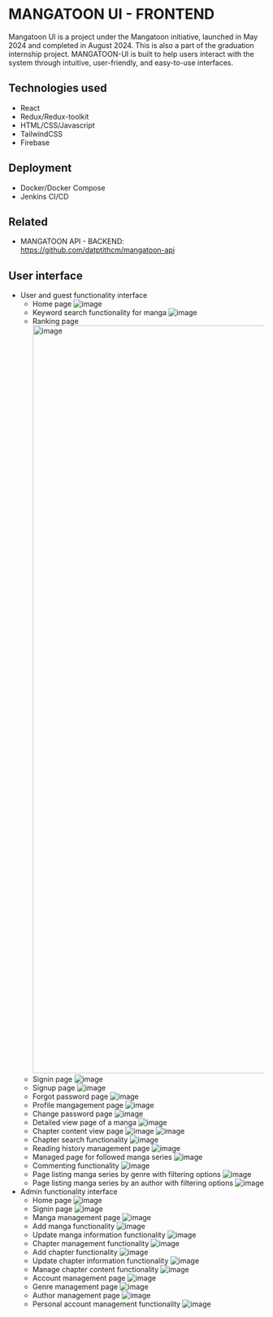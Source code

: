 # MANGATOON UI - FRONTEND
Mangatoon UI is a project under the Mangatoon initiative, launched in May 2024 and completed in August 2024. This is also a part of the graduation internship project. MANGATOON-UI is built to help users interact with the system through intuitive, user-friendly, and easy-to-use interfaces.
## Technologies used
- React
- Redux/Redux-toolkit
- HTML/CSS/Javascript
- TailwindCSS
- Firebase
## Deployment
- Docker/Docker Compose
- Jenkins CI/CD
## Related
- MANGATOON API - BACKEND: https://github.com/datptithcm/mangatoon-api
## User interface
- User and guest functionality interface
  + Home page
    ![image](https://github.com/user-attachments/assets/a82b1da2-180b-4180-9c09-de2ec70054dd)
  + Keyword search functionality for manga
    ![image](https://github.com/user-attachments/assets/2b2f0a66-e288-4004-91d6-af63bedb41e4)
  + Ranking page
    <img width="1470" alt="image" src="https://github.com/user-attachments/assets/9ce62e35-635f-4cf0-afe1-b231ed835721">
  + Signin page
    ![image](https://github.com/user-attachments/assets/aa7f4525-dcbd-44ba-bb9b-021f0133f97c)
  + Signup page
    ![image](https://github.com/user-attachments/assets/668e5ce2-8f21-4c5b-9573-56e33d519b67)
  + Forgot password page
    ![image](https://github.com/user-attachments/assets/4230ff0b-c128-4d99-84ef-b5fbcac2af2e)
  + Profile mangagement page
    ![image](https://github.com/user-attachments/assets/78eecf03-a5b8-4768-a951-fde5d4d49352)
  + Change password page
    ![image](https://github.com/user-attachments/assets/1866e95b-fe95-4f85-b267-14493fa8c25a)
  + Detailed view page of a manga
    ![image](https://github.com/user-attachments/assets/977e236a-8998-436b-b651-0f8b221b6613)
  + Chapter content view page
    ![image](https://github.com/user-attachments/assets/8a976c18-bacc-46a9-b098-8efe4ddddbc0)
    ![image](https://github.com/user-attachments/assets/09caf572-c53a-4a9b-a5dd-8e532836c36e)
  + Chapter search functionality
    ![image](https://github.com/user-attachments/assets/60707d2e-4c4b-4f1c-9467-e70e6bf0bf0a)
  + Reading history management page
    ![image](https://github.com/user-attachments/assets/29356f33-9182-48aa-b539-5372dd96273e)
  + Managed page for followed manga series
    ![image](https://github.com/user-attachments/assets/31bddf6b-482f-4824-aeeb-4edb58f83e30)
  + Commenting functionality
    ![image](https://github.com/user-attachments/assets/490be0b6-ddf7-4519-8f66-89f8662db891)
  + Page listing manga series by genre with filtering options
    ![image](https://github.com/user-attachments/assets/25b350ed-eb02-460b-9ccf-415232a8bade)
  + Page listing manga series by an author with filtering options
    ![image](https://github.com/user-attachments/assets/3b86b66c-480f-46de-9b3d-d378c29e7073)
- Admin functionality interface
  + Home page
    ![image](https://github.com/user-attachments/assets/630198ce-2bdc-4a9e-a8ac-0f4e21979cc1)
  + Signin page
    ![image](https://github.com/user-attachments/assets/46f10607-7c98-45ff-ac8f-c9c92b65db1a)
  + Manga management page
    ![image](https://github.com/user-attachments/assets/bbf84763-2a94-4085-b8db-9ee7c475858b)
  + Add manga functionality
    ![image](https://github.com/user-attachments/assets/04c22ecb-cc63-4d49-87a9-26f6d794b3c0)
  + Update manga information functionality
    ![image](https://github.com/user-attachments/assets/5f53d866-f8f9-443d-8189-795da96d25ee)
  + Chapter management functionality
    ![image](https://github.com/user-attachments/assets/a46ccdbb-86a0-41d6-bd93-ea46c3e8bf86)
  + Add chapter functionality
    ![image](https://github.com/user-attachments/assets/ceb02967-ea41-476d-a170-7c033587c121)
  + Update chapter information functionality
    ![image](https://github.com/user-attachments/assets/2705bec8-d124-41e3-8543-1c55e236cafc)
  + Manage chapter content functionality
    ![image](https://github.com/user-attachments/assets/954027a5-6880-4798-9cbb-01c1fe5f88cc)
  + Account management page
    ![image](https://github.com/user-attachments/assets/22a92cc0-bc6d-4769-a506-ff15f0d396ef)
  + Genre management page
    ![image](https://github.com/user-attachments/assets/fa33daa6-e183-4f57-89d4-0cf5d638a475)
  + Author management page
    ![image](https://github.com/user-attachments/assets/9e3d56fc-b154-4b0e-bda7-b1827f775346)
  + Personal account management functionality
    ![image](https://github.com/user-attachments/assets/c10ba200-6488-408d-b39d-9b31aa69eb39)
